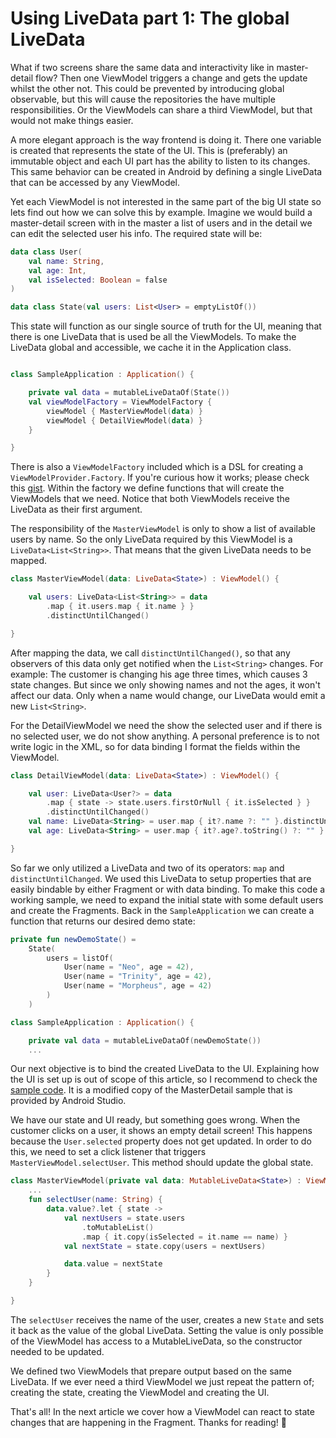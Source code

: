 # Using LiveData part 1: The global LiveData


What if two screens share the same data and interactivity like in master-detail flow? Then one ViewModel triggers a change and gets the update whilst the other not. This could be prevented by introducing global observable, but this will cause the repositories the have multiple responsibilities. Or the ViewModels can share a third ViewModel, but that would not make things easier.

A more elegant approach is the way frontend is doing it. There one variable is created that represents the state of the UI. This is (preferably) an immutable object and each UI part has the ability to listen to its changes. This same behavior can be created in Android by defining a single LiveData that can be accessed by any ViewModel.

Yet each ViewModel is not interested in the same part of the big UI state so lets find out how we can solve this by example. Imagine we would build a master-detail screen with in the master a list of users and in the detail we can edit the selected user his info. The required state will be:

```kotlin
data class User(
    val name: String, 
    val age: Int, 
    val isSelected: Boolean = false
)

data class State(val users: List<User> = emptyListOf())
```

This state will function as our single source of truth for the UI, meaning that there is one LiveData that is used be all the ViewModels. To make the LiveData global and accessible, we cache it in the Application class.
```kotlin

class SampleApplication : Application() {

    private val data = mutableLiveDataOf(State())
    val viewModelFactory = ViewModelFactory {
        viewModel { MasterViewModel(data) }
        viewModel { DetailViewModel(data) }
    }

}
```
There is also a `ViewModelFactory` included which is a DSL for creating a `ViewModelProvider.Factory`. If you're curious how it works; please check this [gist](https://gist.githubusercontent.com/Lamartio/c90262590a97fec2c6b39791b104f4fa/raw/2c6b42c4c39e50eb81b93782056962fa4582fd17/ViewModelFactory.kt). Within the factory we define functions that will create the ViewModels that we need. Notice that both ViewModels receive the LiveData as their first argument.

The responsibility of the `MasterViewModel` is only to show a list of available users by name. So the only LiveData required by this ViewModel is a `LiveData<List<String>>`. That means that the given LiveData needs to be mapped.

```kotlin
class MasterViewModel(data: LiveData<State>) : ViewModel() {

    val users: LiveData<List<String>> = data
        .map { it.users.map { it.name } }
        .distinctUntilChanged()

}
``` 
After mapping the data, we call `distinctUntilChanged()`, so that any observers of this data only get notified when the `List<String>` changes. For example: The customer is changing his age three times, which causes 3 state changes. But since we only showing names and not the ages, it won't affect our data. Only when a name would change, our LiveData would emit a new `List<String>`.

For the DetailViewModel we need the show the selected user and if there is no selected user, we do not show anything. A personal preference is to not write logic in the XML, so for data binding I format the fields within the ViewModel.
```kotlin
class DetailViewModel(data: LiveData<State>) : ViewModel() {

    val user: LiveData<User?> = data
        .map { state -> state.users.firstOrNull { it.isSelected } }
        .distinctUntilChanged()
    val name: LiveData<String> = user.map { it?.name ?: "" }.distinctUntilChanged()
    val age: LiveData<String> = user.map { it?.age?.toString() ?: "" }.distinctUntilChanged()

}
```
So far we only utilized a LiveData and two of its operators: `map` and `distinctUntilChanged`. We used this LiveData to setup properties that are easily bindable by either Fragment or with data binding. To make this code a working sample, we need to expand the initial state with some default users and create the Fragments. Back in the `SampleApplication` we can create a function that returns our desired demo state:
```kotlin
private fun newDemoState() =
    State(
        users = listOf(
            User(name = "Neo", age = 42),
            User(name = "Trinity", age = 42),
            User(name = "Morpheus", age = 42)
        )
    )

class SampleApplication : Application() {

    private val data = mutableLiveDataOf(newDemoState())
    ...
```
Our next objective is to bind the created LiveData to the UI. Explaining how the UI is set up is out of  scope of this article, so I recommend to check the [sample code](). It is a modified copy of the MasterDetail sample that is provided by Android Studio.

We have our state and UI ready, but something goes wrong. When the customer clicks on a user, it shows an empty detail screen! This happens because the `User.selected` property does not get updated. In order to do this, we need to set a click listener that triggers `MasterViewModel.selectUser`. This method should update the global state.
```kotlin
class MasterViewModel(private val data: MutableLiveData<State>) : ViewModel() {
    ...
    fun selectUser(name: String) {
        data.value?.let { state ->
            val nextUsers = state.users
                .toMutableList()
                .map { it.copy(isSelected = it.name == name) }
            val nextState = state.copy(users = nextUsers)

            data.value = nextState
        }
    }

}
```
The `selectUser` receives the name of the user, creates a new `State` and sets it back as the value of the global LiveData. Setting the value is only possible of the ViewModel has access to a MutableLiveData, so the constructor needed to be updated. 

We defined two ViewModels that prepare output based on the same LiveData. If we ever need a third ViewModel we just repeat the pattern of; creating the state, creating the ViewModel and creating the UI. 

That's all! In the next article we cover how a ViewModel can react to state changes that are happening in the Fragment. Thanks for reading! 👋

